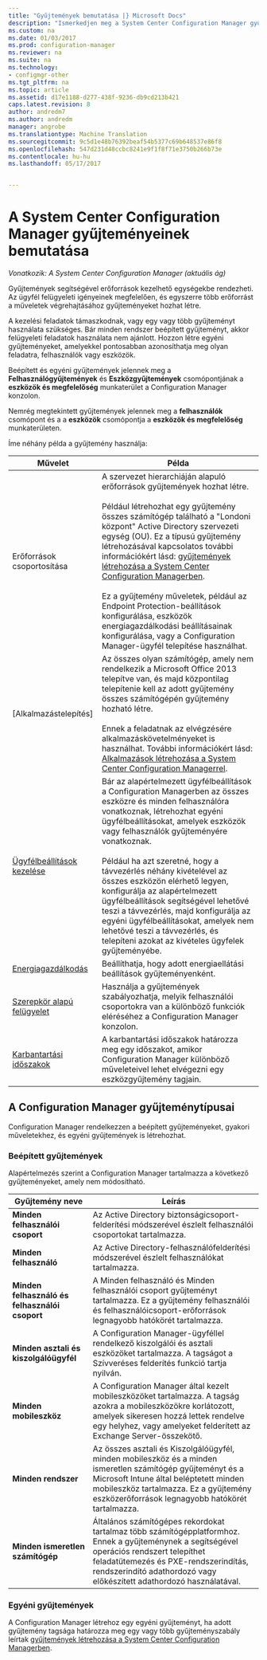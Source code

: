 ```yaml
---
title: "Gyűjtemények bemutatása |} Microsoft Docs"
description: "Ismerkedjen meg a System Center Configuration Manager gyűjtemények használatával."
ms.custom: na
ms.date: 01/03/2017
ms.prod: configuration-manager
ms.reviewer: na
ms.suite: na
ms.technology:
- configmgr-other
ms.tgt_pltfrm: na
ms.topic: article
ms.assetid: d17e1188-d277-438f-9236-db9cd213b421
caps.latest.revision: 8
author: andredm7
ms.author: andredm
manager: angrobe
ms.translationtype: Machine Translation
ms.sourcegitcommit: 9c5d1e48b76392beaf54b5377c69b648537e86f8
ms.openlocfilehash: 547d231d48ccbc8241e9f1f8f71e3750b266b73e
ms.contentlocale: hu-hu
ms.lasthandoff: 05/17/2017


---
```

# <a name="introduction-to-collections-in-system-center-configuration-manager"></a>A System Center Configuration Manager gyűjteményeinek bemutatása

*Vonatkozik: A System Center Configuration Manager (aktuális ág)*

Gyűjtemények segítségével erőforrások kezelhető egységekbe rendezheti. Az ügyfél felügyeleti igényeinek megfelelően, és egyszerre több erőforrást a műveletek végrehajtásához gyűjteményeket hozhat létre. 

A kezelési feladatok támaszkodnak, vagy egy vagy több gyűjteményt használata szükséges. Bár minden rendszer beépített gyűjteményt, akkor felügyeleti feladatok használata nem ajánlott. Hozzon létre egyéni gyűjteményeket, amelyekkel pontosabban azonosíthatja meg olyan feladatra, felhasználók vagy eszközök.  

 Beépített és egyéni gyűjtemények jelennek meg a **Felhasználógyűjtemények** és **Eszközgyűjtemények** csomópontjának a **eszközök és megfelelőség** munkaterület a Configuration Manager konzolon.  

 Nemrég megtekintett gyűjtemények jelennek meg a **felhasználók** csomópont és a a **eszközök** csomópontja a **eszközök és megfelelőség** munkaterületen.  

Íme néhány példa a gyűjtemény használja:  

|Művelet|Példa|  
|---------|-------|  
|Erőforrások csoportosítása|A szervezet hierarchiáján alapuló erőforrások gyűjtemények hozhat létre.<br /><br /> Például létrehozhat egy gyűjtemény összes számítógép található a "Londoni központ" Active Directory szervezeti egység (OU). Ez a típusú gyűjtemény létrehozásával kapcsolatos további információkért lásd: [gyűjtemények létrehozása a System Center Configuration Managerben](../../../../core/clients/manage/collections/create-collections.md).<br /><br /> Ez a gyűjtemény műveletek, például az Endpoint Protection-beállítások konfigurálása, eszközök energiagazdálkodási beállításainak konfigurálása, vagy a Configuration Manager-ügyfél telepítése használhat.|  
|[Alkalmazástelepítés]|Az összes olyan számítógép, amely nem rendelkezik a Microsoft Office 2013 telepítve van, és majd központilag telepítenie kell az adott gyűjtemény összes számítógépén gyűjtemény hozható létre.<br /><br /> Ennek a feladatnak az elvégzésére alkalmazáskövetelményeket is használhat. További információkért lásd: [Alkalmazások létrehozása a System Center Configuration Managerrel](../../../../apps/deploy-use/create-applications.md).|  
|[Ügyfélbeállítások kezelése](../../../../core/clients/deploy/about-client-settings.md)|Bár az alapértelmezett ügyfélbeállítások a Configuration Managerben az összes eszközre és minden felhasználóra vonatkoznak, létrehozhat egyéni ügyfélbeállításokat, amelyek eszközök vagy felhasználók gyűjteményére vonatkoznak.<br /><br /> Például ha azt szeretné, hogy a távvezérlés néhány kivételével az összes eszközön elérhető legyen, konfigurálja az alapértelmezett ügyfélbeállítások segítségével lehetővé teszi a távvezérlés, majd konfigurálja az egyéni ügyfélbeállításokat, amelyek nem lehetővé teszi a távvezérlés, és telepíteni azokat az kivételes ügyfelek gyűjteményébe. |  
|[Energiagazdálkodás](../power/introduction-to-power-management.md)|Beállíthatja, hogy adott energiaellátási beállítások gyűjteményenként.|  
|[Szerepkör alapú felügyelet](../../../../core/servers/deploy/configure/configure-role-based-administration.md)|Használja a gyűjtemények szabályozhatja, melyik felhasználói csoportokra van a különböző funkciók eléréséhez a Configuration Manager konzolon.|  
|[Karbantartási időszakok](../../../../core/clients/manage/collections/use-maintenance-windows.md)|A karbantartási időszakok határozza meg egy időszakot, amikor Configuration Manager különböző műveleteivel lehet elvégezni egy eszközgyűjtemény tagjain. |  


## <a name="collection-types-in-configuration-manager"></a>A Configuration Manager gyűjteménytípusai  
 Configuration Manager rendelkezzen a beépített gyűjteményeket, gyakori műveletekhez, és egyéni gyűjtemények is létrehozhat.   

### <a name="built-in-collections"></a>Beépített gyűjtemények  
 Alapértelmezés szerint a Configuration Manager tartalmazza a következő gyűjteményeket, amely nem módosítható.  

|**Gyűjtemény neve**|Leírás|  
|-------------------------|-----------------|  
|**Minden felhasználói csoport**|Az Active Directory biztonságicsoport-felderítési módszerével észlelt felhasználói csoportokat tartalmazza.|  
|**Minden felhasználó**|Az Active Directory-felhasználófelderítési módszerével észlelt felhasználókat tartalmazza.|  
|**Minden felhasználó és felhasználói csoport**|A Minden felhasználó és Minden felhasználói csoport gyűjteményt tartalmazza. Ez a gyűjtemény felhasználói és felhasználóicsoport-erőforrások legnagyobb hatókörét tartalmazza.|  
|**Minden asztali és kiszolgálóügyfél**|A Configuration Manager-ügyféllel rendelkező kiszolgálói és asztali eszközöket tartalmazza. A tagságot a Szívveréses felderítés funkció tartja nyilván.|  
|**Minden mobileszköz**|A Configuration Manager által kezelt mobileszközöket tartalmazza. A tagság azokra a mobileszközökre korlátozott, amelyek sikeresen hozzá lettek rendelve egy helyhez, vagy amelyeket felderített az Exchange Server-összekötő.|  
|**Minden rendszer**|Az összes asztali és Kiszolgálóügyfél, minden mobileszköz és a minden ismeretlen számítógép gyűjteményt és a Microsoft Intune által beléptetett minden mobileszköz tartalmazza. Ez a gyűjtemény eszközerőforrások legnagyobb hatókörét tartalmazza.|  
|**Minden ismeretlen számítógép**|Általános számítógépes rekordokat tartalmaz több számítógépplatformhoz. Ennek a gyűjteménynek a segítségével operációs rendszert telepíthet feladatütemezés és PXE-rendszerindítás, rendszerindító adathordozó vagy előkészített adathordozó használatával.|  

### <a name="custom-collections"></a>Egyéni gyűjtemények  
 A Configuration Manager létrehoz egy egyéni gyűjteményt, ha adott gyűjtemény tagsága határozza meg egy vagy több gyűjteményszabály leírtak [gyűjtemények létrehozása a System Center Configuration Managerben](../../../../core/clients/manage/collections/create-collections.md). 


